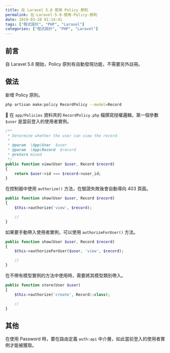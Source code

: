 ```yaml
---
title: 在 Laravel 5.8 使用 Policy 原則
permalink: 在-Laravel-5-8-使用-Policy-原則
date: 2019-03-28 01:14:41
tags: ["程式設計", "PHP", "Laravel"]
categories: ["程式設計", "PHP", "Laravel"]
---
```


## 前言

自 Laravel 5.8 開始，Policy 原則有自動發現功能，不需要另外註冊。

## 做法

新增 Policy 原則。

```BASH
php artisan make:policy RecordPolicy --model=Record
```

 在 `app/Policies` 資料夾的 `RecordPolicy.php` 檔撰寫授權邏輯，第一個參數 `$user` 是當前登入的使用者實例。

```PHP
/**
 * Determine whether the user can view the record.
 *
 * @param  \App\User  $user
 * @param  \App\Record  $record
 * @return mixed
 */
public function view(User $user, Record $record)
{
    return $user->id === $record->user_id;
}
```

在控制器中使用 `authorize()` 方法，在驗證失敗後會自動導向 403 頁面。

```PHP
public function show(User $user, Record $record)
{
    $this->authorize('view', $record);

    //
}
```

如果要手動帶入使用者實例，可以使用 `authorizeForUser()` 方法。

```PHP
public function show(User $user, Record $record)
{
    $this->authorizeForUser($user, 'view', $record);

    //
}
```

在不帶有模型實例的方法中使用時，需要將其模型類別帶入。

```PHP
public function store(User $user)
{
    $this->authorize('create', Record::class);

    //
}
```

## 其他

在使用 Password 時，要在路由定義 `auth:api` 中介層，如此當前登入的使用者實例才能被獲取。
